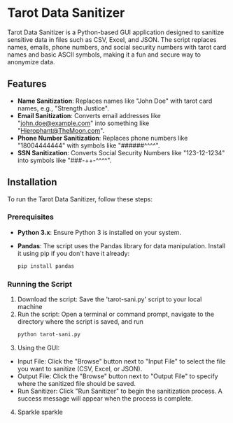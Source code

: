 # Tarot Data Sanitizer

Tarot Data Sanitizer is a Python-based GUI application designed to sanitize sensitive data in files such as CSV, Excel, and JSON. The script replaces names, emails, phone numbers, and social security numbers with tarot card names and basic ASCII symbols, making it a fun and secure way to anonymize data.

## Features

- **Name Sanitization**: Replaces names like "John Doe" with tarot card names, e.g., "Strength Justice".
- **Email Sanitization**: Converts email addresses like "john.doe@example.com" into something like "Hierophant@TheMoon.com".
- **Phone Number Sanitization**: Replaces phone numbers like "18004444444" with symbols like "######^^^^".
- **SSN Sanitization**: Converts Social Security Numbers like "123-12-1234" into symbols like "###-++-^^^^".
## Installation

To run the Tarot Data Sanitizer, follow these steps:

### Prerequisites

- **Python 3.x**: Ensure Python 3 is installed on your system.
- **Pandas**: The script uses the Pandas library for data manipulation. Install it using pip if you don't have it already:

  ```bash
  pip install pandas
  ```

### Running the Script
1. Download the script: Save the 'tarot-sani.py' script to your local machine
2. Run the script: Open a terminal or command prompt, navigate to the directory where the script is saved, and run
   ```bash
   python tarot-sani.py
   ```
3. Using the GUI:
- Input File: Click the "Browse" button next to "Input File" to select the file you want to sanitize (CSV, Excel, or JSON).
- Output File: Click the "Browse" button next to "Output File" to specify where the sanitized file should be saved.
- Run Sanitizer: Click "Run Sanitizer" to begin the sanitization process. A success message will appear when the process is complete.

4. Sparkle sparkle
